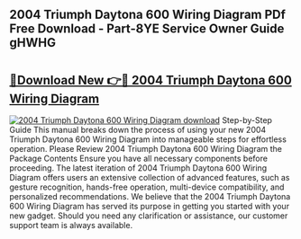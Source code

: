 ## 2004 Triumph Daytona 600 Wiring Diagram PDf Free Download - Part-8YE Service Owner Guide gHWHG

# <h2><a href="http://dfk6l6u.blite.top/?on=2004+Triumph+Daytona+600+Wiring+Diagram">🔗Download New 👉🔴 2004 Triumph Daytona 600 Wiring Diagram</a></h2>

[![2004 Triumph Daytona 600 Wiring Diagram download](https://i.imgur.com/lujVjoI.png)](http://dfk6l6u.blite.top/?on=2004+Triumph+Daytona+600+Wiring+Diagram)
Step-by-Step Guide This manual breaks down the process of using your new 2004 Triumph Daytona 600 Wiring Diagram into manageable steps for effortless operation. Please Review 2004 Triumph Daytona 600 Wiring Diagram the Package Contents Ensure you have all necessary components before proceeding. The latest iteration of 2004 Triumph Daytona 600 Wiring Diagram offers users an extensive collection of advanced features, such as gesture recognition, hands-free operation, multi-device compatibility, and personalized recommendations. We believe that the 2004 Triumph Daytona 600 Wiring Diagram has served its purpose in getting you started with your new gadget. Should you need any clarification or assistance, our customer support team is always available.
